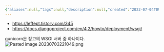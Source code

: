 ```yaml
---
{"aliases":null,"tags":null,"description":null,"created":"2023-07-04T09:20:30","updated":"2023-07-15T21:33:04","title":"gunicorn","dg-publish":true,"permalink":"/docs/gunicorn/","dgPassFrontmatter":true}
---
```


- https://leffept.tistory.com/345
- https://docs.djangoproject.com/en/4.2/howto/deployment/wsgi/

gunicorn은 장고의 WSGI 서버 중 하나이다.  
![Pasted image 20230703221049.png](/img/user/docs/assets/Pasted%20image%2020230703221049.png)
